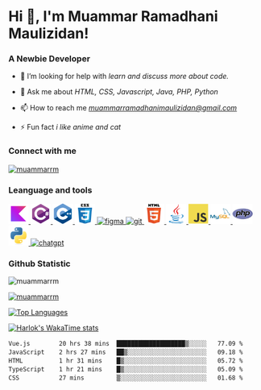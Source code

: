 <!-- [![MasterHead](linkgambar)] -->

<h1 align="left">Hi 👋, I'm Muammar Ramadhani Maulizidan!</h1>
<h3 align="left">A Newbie Developer</h3>

- 🤝 I’m looking for help with *learn and discuss more about code.*

- 💬 Ask me about *HTML, CSS, Javascript, Java, PHP, Python*

- 📫 How to reach me *muammarramadhanimaulizidan@gmail.com*

- ⚡ Fun fact *i like anime and cat*

### Connect with me
<p align="left">
<a href="https://linkedin.com/in/muammarrm" target="blank"><img align="center" src="https://raw.githubusercontent.com/rahuldkjain/github-profile-readme-generator/master/src/images/icons/Social/linked-in-alt.svg" alt="muammarrm" height="30" width="40" /></a>

### Leanguage and tools
<p align="left"> 
  <a href="https://kotlinlang.org/" target="_blank" rel="noreferrer"> 
    <img src="https://raw.githubusercontent.com/devicons/devicon/master/icons/kotlin/kotlin-original.svg" alt="kotlin" width="40" height="40"/> 
  </a> 
  <a href="https://learn.microsoft.com/en-us/dotnet/csharp/" target="_blank" rel="noreferrer"> 
    <img src="https://raw.githubusercontent.com/devicons/devicon/master/icons/csharp/csharp-original.svg" alt="csharp" width="40" height="40"/> 
  </a> 
  <a href="https://www.cprogramming.com/" target="_blank" rel="noreferrer"> 
    <img src="https://raw.githubusercontent.com/devicons/devicon/master/icons/cplusplus/cplusplus-original.svg" alt="cplusplus" width="40" height="40"/> 
  </a> 
  <a href="https://www.w3schools.com/css/" target="_blank" rel="noreferrer"> 
    <img src="https://raw.githubusercontent.com/devicons/devicon/master/icons/css3/css3-original-wordmark.svg" alt="css3" width="40" height="40"/> 
  </a> 
  <a href="https://www.figma.com/" target="_blank" rel="noreferrer"> 
    <img src="https://www.vectorlogo.zone/logos/figma/figma-icon.svg" alt="figma" width="40" height="40"/> 
  </a> 
  <a href="https://git-scm.com/" target="_blank" rel="noreferrer"> 
    <img src="https://www.vectorlogo.zone/logos/git-scm/git-scm-icon.svg" alt="git" width="40" height="40"/> 
  </a> 
  <a href="https://www.w3.org/html/" target="_blank" rel="noreferrer"> 
    <img src="https://raw.githubusercontent.com/devicons/devicon/master/icons/html5/html5-original-wordmark.svg" alt="html5" width="40" height="40"/> 
  </a> 
  <a href="https://www.java.com" target="_blank" rel="noreferrer"> 
    <img src="https://raw.githubusercontent.com/devicons/devicon/master/icons/java/java-original.svg" alt="java" width="40" height="40"/> 
  </a> 
  <a href="https://developer.mozilla.org/en-US/docs/Web/JavaScript" target="_blank" rel="noreferrer"> 
    <img src="https://raw.githubusercontent.com/devicons/devicon/master/icons/javascript/javascript-original.svg" alt="javascript" width="40" height="40"/> 
  </a> 
  <a href="https://www.mysql.com/" target="_blank" rel="noreferrer"> 
    <img src="https://raw.githubusercontent.com/devicons/devicon/master/icons/mysql/mysql-original-wordmark.svg" alt="mysql" width="40" height="40"/> 
  </a> 
  <a href="https://www.php.net" target="_blank" rel="noreferrer"> 
    <img src="https://raw.githubusercontent.com/devicons/devicon/master/icons/php/php-original.svg" alt="php" width="40" height="40"/> 
  </a> 
  <a href="https://www.python.org" target="_blank" rel="noreferrer"> 
    <img src="https://raw.githubusercontent.com/devicons/devicon/master/icons/python/python-original.svg" alt="python" width="40" height="40"/> 
  </a> 
  <a href="https://openai.com/chatgpt" target="_blank" rel="noreferrer"> 
    <img src="https://upload.wikimedia.org/wikipedia/commons/0/04/ChatGPT_logo.svg" alt="chatgpt" width="40" height="40"/> 
  </a>
</p>

### Github Statistic
<p align="left"> <img src="https://komarev.com/ghpvc/?username=muammarrm&label=Profile%20views&color=0e75b6&style=flat" alt="muammarrm" /> </p>

<p align="left">
  <a href="https://github.com/muammarRM">
    <img width="400em" src="https://github-readme-stats-eight-theta.vercel.app/api?username=muammarRM&show_icons=true&theme=tokyonight&include_all_commits=true&count_private=true" alt="muammarrm" />
  </a>
</p>

<p align="left">
  <a href="https://github.com/muammarRM">
    <img width="400em" src="https://github-readme-stats.vercel.app/api/top-langs/?username=muammarrm&theme=tokyonight&langs_count=6" alt="Top Languages" />
  </a>
</p>

<p align="left">
  <a href="https://github.com/muammarRM">
    <img width="400em" src="https://github-readme-stats.vercel.app/api/wakatime?username=muammarRM&layout=compact&theme=tokyonight" alt="Harlok's WakaTime stats" />
  </a>
</p>

<!--START_SECTION:waka-->

```txt
Vue.js        20 hrs 38 mins  ███████████████████▒░░░░░   77.09 %
JavaScript    2 hrs 27 mins   ██▒░░░░░░░░░░░░░░░░░░░░░░   09.18 %
HTML          1 hr 31 mins    █▒░░░░░░░░░░░░░░░░░░░░░░░   05.72 %
TypeScript    1 hr 21 mins    █▒░░░░░░░░░░░░░░░░░░░░░░░   05.09 %
CSS           27 mins         ▒░░░░░░░░░░░░░░░░░░░░░░░░   01.68 %
```

<!--END_SECTION:waka-->

<!-- [![Readme Card](https://github-readme-stats.vercel.app/api/pin/?username=muammarrm&repo=Aplikasi-Dicoding-Event)](https://github.com/muammarRM/Aplikasi-Dicoding-Event)) -->
